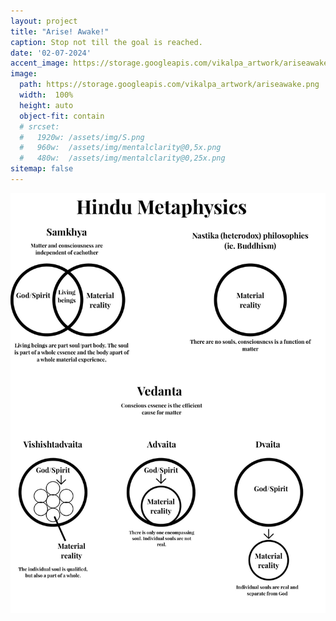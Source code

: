 ```yaml
---
layout: project
title: "Arise! Awake!"
caption: Stop not till the goal is reached.
date: '02-07-2024'
accent_image: https://storage.googleapis.com/vikalpa_artwork/ariseawake.png   
image: 
  path: https://storage.googleapis.com/vikalpa_artwork/ariseawake.png
  width:  100%
  height: auto
  object-fit: contain
  # srcset: 
  #   1920w: /assets/img/S.png
  #   960w:  /assets/img/mentalclarity@0,5x.png
  #   480w:  /assets/img/mentalclarity@0,25x.png
sitemap: false
---
```




  ![alt text](/assets/img/projects/hindumeta.jpg)
